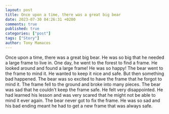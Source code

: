 ```yaml
---
layout: post
title: Once upon a time, there was a great big bear
date: 2023-07-30 04:26:31 +0200
comments: true
published: true
categories: ["post"]
tags: ["Story"]
author: Tony Mamacos
---
```

Once upon a time, there was a great big bear. He was so big that he needed a large frame to live in. One day, he went to the forest to find a frame. He looked around and found a large frame! He was so happy!
The bear went to the frame to mind it. He wanted to keep it nice and safe. But then something bad happened. The bear was so excited to have the frame that he forgot to mind it. The frame fell to the ground and broke into many pieces.
The bear was sad that he couldn't keep the frame safe. He felt very disappointed. He had learned his lesson and was very scared that he might not be able to mind it ever again.
The bear never got to fix the frame. He was so sad and his bad ending meant he had to get a new frame that was always safe.
